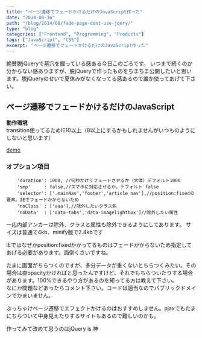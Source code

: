 ```yaml
---
title: "ページ遷移でフェードかけるだけのJavaScript作った"
date: "2014-08-16"
path: "/blog/2014/08/fade-page-dont-use-jqery/"
type: "blog"
categories: ["Frontend", "Programming", "Products"]
tags: ["JavaScript", "CSS"]
excerpt: "ページ遷移でフェードかけるだけのJavaScript作った"
---
```


絶賛脱jQueryで墓穴を掘っている感ある今日このごろです。
いつまで続くのか分からない感ありますが、脱jQueryで作ったものをちまちま公開したいと思います。脱jQueryのせいで夏休みがなくなってる感あるので誰か使ってあげて下さい。

## ページ遷移でフェードかけるだけのJavaScript

**動作環境**  
transition使ってるためIE10以上（8以上にするかもしれませんがいつものようにしないと思います）

<a href="https://tanshio.net/demo/iefade/demo2.html" target="_blank">demo</a>

<script src="https://gist.github.com/tanshio/d14e7994e39c7c046f68.js"></script>


<script src="https://gist.github.com/tanshio/45551fc7f00f914a0cec.js"></script>

### オプション項目

```
	'duration': 1000, //何秒かけてフェードさせるか（大体）デフォルト1000
	'smp'     : false,//スマホに対応させるか。デフォルト false
	'selector': ['.mainNav','footer','article nav'],//position:fixedの要素。IEでフェードかからないため
	'noClass' : ['aaa'],//除外したいクラス名
	'noData'  : ['data-tabs','data-imagelightbox']//除外したい属性

```

一応内部アンカーは除外、クラスと属性も除外できるようにしてあります。
サイズは普通で4kb、minify版で2.4kbです

IEではなぜかposition:fixedかかってるものはフェードかからないため指定してあげる必要があります。面倒くさいですね。

たまに画面がちらつくのですが、多分データが重くないとちらつくみたい。その場合は直opacityかければと思ったんですけど、それでもちらついたりする場合があります。100%できるやり方があるのを知ってる方は教えて下さい。  
なにか問題などあったらコメント下さい。コードは適当なのでパブリックドメインでかまいません。

ぶっちゃけページ遷移でエフェクトかけるのはおすすめしません。pjaxでもたまにちらついて中身見えたりするサイトもあるので難しいのかも。

作ってみて改めて思うのはjQuery is 神
